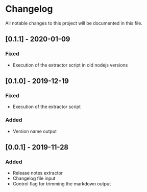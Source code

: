 # Changelog
All notable changes to this project will be documented in this file.

## [0.1.1] - 2020-01-09
### Fixed
- Execution of the extractor script in old nodejs versions

## [0.1.0] - 2019-12-19
### Fixed
- Execution of the extractor script
### Added
- Version name output

## [0.0.1] - 2019-11-28
### Added
- Release notes extractor
- Changelog file input
- Control flag for trimming the markdown output